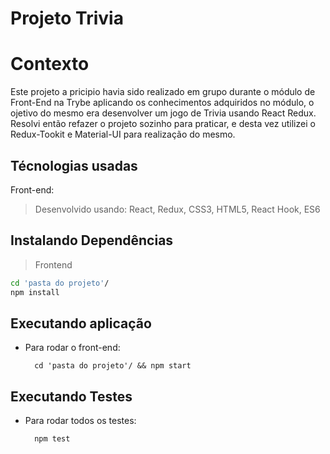 # Projeto Trivia

# Contexto
Este projeto a pricipio havia sido realizado em grupo durante o módulo de Front-End na Trybe aplicando os conhecimentos adquiridos no módulo, o ojetivo do mesmo era desenvolver um jogo de Trivia usando React Redux.
Resolvi então refazer o projeto sozinho para praticar, e desta vez utilizei o Redux-Tookit e Material-UI para realização do mesmo.

## Técnologias usadas

Front-end:
> Desenvolvido usando: React, Redux, CSS3, HTML5, React Hook, ES6



## Instalando Dependências

> Frontend
```bash
cd 'pasta do projeto'/
npm install
``` 
## Executando aplicação

* Para rodar o front-end:

  ```
    cd 'pasta do projeto'/ && npm start
  ```

## Executando Testes

* Para rodar todos os testes:

  ```
    npm test
  ```